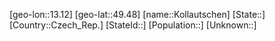﻿---
location: [49.48,13.12]
mapzoom: [7,12] 
mapmarker: city 
type: City
tags:
- geo/City


SpocWebEntityId: 31547
isDeleted: false
confidential: public

---
[geo-lon::13.12]
[geo-lat::49.48]
[name::Kollautschen]
[State::]
[Country::Czech_Rep.]
[StateId::]
[Population::]
[Unknown::]

